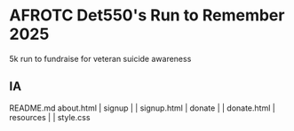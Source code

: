 # AFROTC Det550's Run to Remember 2025

5k run to fundraise for veteran suicide awareness

## IA

README.md
about.html
|  signup
|     |  signup.html
|  donate
|     |  donate.html
|  resources
|     |  style.css